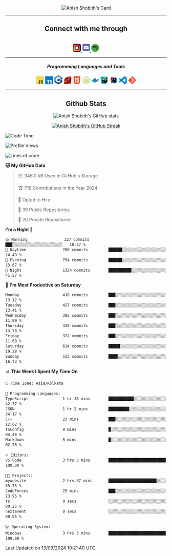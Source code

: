 <div align="center">

![Anish Shobith's Card](https://cardivo.vercel.app/api?name=Anish%20Shobith%20P%20S&description=Hi%20there%F0%9F%91%8B,%20I%20am%20a%2020-years-old.%20I%20am%20a%20Web%20and%20Application%20developer%20from%20India.%20Nice%20to%20meet%20you%20all.%20Looking%20forward%20to%20paritcipate%20with%20you.&image=https://i.imgur.com/WlQk3PY.jpg&&disableAnimation=true&site=https://anishshobithps.tech&pattern=plus&colorPattern=%23171616&backgroundColor=%231a1b26&instagram=anish_shobith&linkedin=Anish%20Shobith%20P%20S&fontColor=%23ffffff&iconColor=%23ffffff)

<hr>
 <h2> Connect with me through </h2>
<br>
<a href="https://www.instagram.com/anish_shobith/">
    <img alt="Anish Shobith's Instagram" width="25px" src="https://raw.githubusercontent.com/anishshobithps/anishshobithps/master/assets/socials/instagram.svg">
    </a>
    <a href="https://discord.gg/cWgDskT">
    <img alt="Anish Shobith's Discord", width="25px" src="https://raw.githubusercontent.com/anishshobithps/anishshobithps/master/assets/socials/discord.svg">
    </a>
    <a href="https://open.spotify.com/user/goshcrm0y9jzum2lffvu6f4hz">
    <img alt="Anish Shobith's Spotify", width="25px" src="https://raw.githubusercontent.com/anishshobithps/anishshobithps/master/assets/socials/spotify.svg">
    </a>
    <br>
    <hr>
    <h4> <i> Programming Languages and Tools </i> </h4>
    <img width="25px" src="https://raw.githubusercontent.com/anishshobithps/anishshobithps/master/assets/languages/javascript.svg">
    <img width="25px" src="https://raw.githubusercontent.com/anishshobithps/anishshobithps/master/assets/languages/typescript.svg">
    <img width="25px" src="https://raw.githubusercontent.com/anishshobithps/anishshobithps/master/assets/languages/cpp.svg">
    <img width="25px" src="https://raw.githubusercontent.com/anishshobithps/anishshobithps/master/assets/languages/ruby.svg">
    <img width="25px" src="https://raw.githubusercontent.com/anishshobithps/anishshobithps/master/assets/languages/html.svg">
    <img width="25px" src="https://raw.githubusercontent.com/anishshobithps/anishshobithps/master/assets/tools/nodejs.svg">
    <img width="25px" src="https://raw.githubusercontent.com/anishshobithps/anishshobithps/master/assets/tools/docker.svg">
    <img width="25px" src="https://raw.githubusercontent.com/anishshobithps/anishshobithps/master/assets/tools/webstorm.svg">
    <img width="25px" src="https://raw.githubusercontent.com/anishshobithps/anishshobithps/master/assets/tools/intellij.svg">
    <img width="25px" src="https://raw.githubusercontent.com/anishshobithps/anishshobithps/master/assets/tools/visualstudiocode.svg">
    <img width="25px" src="https://raw.githubusercontent.com/anishshobithps/anishshobithps/master/assets/tools/git.svg">
<hr>
 <h2> Github Stats </h2>

![Anish Shobith's GitHub stats](https://github-readme-stats-fk82.vercel.app/api?username=anishshobithps&show_icons=true&theme=tokyonight&count_private=true)

[![Anish Shobith's GitHub Streak](https://streak-stats.demolab.com?user=anishshobithps&theme=tokyonight&hide_border=true&border_radius=4.6)](https://git.io/streak-stats)

</div>

<!--START_SECTION:waka-->
![Code Time](http://img.shields.io/badge/Code%20Time-1%2C286%20hrs%2012%20mins-blue)

![Profile Views](http://img.shields.io/badge/Profile%20Views-3-blue)

![Lines of code](https://img.shields.io/badge/From%20Hello%20World%20I%27ve%20Written-1.0%20million%20lines%20of%20code-blue)

**🐱 My GitHub Data** 

> 📦 346.0 kB Used in GitHub's Storage 
 > 
> 🏆 716 Contributions in the Year 2024
 > 
> 💼 Opted to Hire
 > 
> 📜 39 Public Repositories 
 > 
> 🔑 20 Private Repositories 
 > 
**I'm a Night 🦉** 

```text
🌞 Morning                327 commits         ███░░░░░░░░░░░░░░░░░░░░░░   10.27 % 
🌆 Daytime                780 commits         ██████░░░░░░░░░░░░░░░░░░░   24.49 % 
🌃 Evening                754 commits         ██████░░░░░░░░░░░░░░░░░░░   23.67 % 
🌙 Night                  1324 commits        ██████████░░░░░░░░░░░░░░░   41.57 % 
```
📅 **I'm Most Productive on Saturday** 

```text
Monday                   418 commits         ███░░░░░░░░░░░░░░░░░░░░░░   13.12 % 
Tuesday                  427 commits         ███░░░░░░░░░░░░░░░░░░░░░░   13.41 % 
Wednesday                382 commits         ███░░░░░░░░░░░░░░░░░░░░░░   11.99 % 
Thursday                 439 commits         ███░░░░░░░░░░░░░░░░░░░░░░   13.78 % 
Friday                   372 commits         ███░░░░░░░░░░░░░░░░░░░░░░   11.68 % 
Saturday                 614 commits         █████░░░░░░░░░░░░░░░░░░░░   19.28 % 
Sunday                   533 commits         ████░░░░░░░░░░░░░░░░░░░░░   16.73 % 
```


📊 **This Week I Spent My Time On** 

```text
🕑︎ Time Zone: Asia/Kolkata

💬 Programming Languages: 
TypeScript               1 hr 18 mins        ███████████░░░░░░░░░░░░░░   42.77 % 
JSON                     1 hr 2 mins         █████████░░░░░░░░░░░░░░░░   34.17 % 
C++                      23 mins             ███░░░░░░░░░░░░░░░░░░░░░░   12.62 % 
TSConfig                 8 mins              █░░░░░░░░░░░░░░░░░░░░░░░░   04.48 % 
Markdown                 5 mins              █░░░░░░░░░░░░░░░░░░░░░░░░   02.78 % 

🔥 Editors: 
VS Code                  3 hrs 3 mins        █████████████████████████   100.00 % 

🐱‍💻 Projects: 
mywebsite                2 hrs 37 mins       █████████████████████░░░░   85.75 % 
CodeForces               25 mins             ███░░░░░░░░░░░░░░░░░░░░░░   13.95 % 
ts                       0 secs              ░░░░░░░░░░░░░░░░░░░░░░░░░   00.25 % 
nextevent                0 secs              ░░░░░░░░░░░░░░░░░░░░░░░░░   00.05 % 

💻 Operating System: 
Windows                  3 hrs 3 mins        █████████████████████████   100.00 % 
```


 Last Updated on 13/09/2024 19:21:40 UTC
<!--END_SECTION:waka-->
